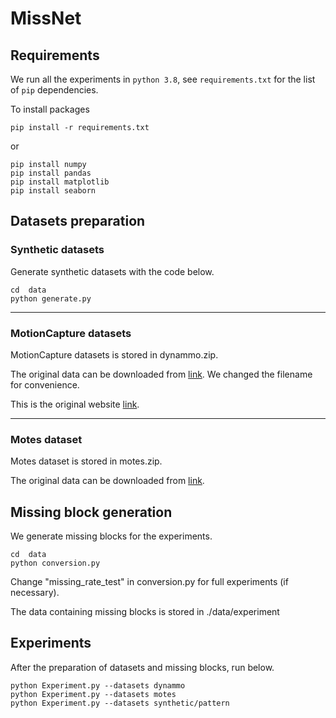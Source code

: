 # MissNet



## Requirements

We run all the experiments in `python 3.8`, see `requirements.txt` for the list of `pip` dependencies.

To install packages

```
pip install -r requirements.txt
```

or

```
pip install numpy
pip install pandas
pip install matplotlib
pip install seaborn
```


## Datasets preparation

### Synthetic datasets
Generate synthetic datasets with the code below.

```
cd  data
python generate.py
```

---

### MotionCapture datasets
MotionCapture datasets is stored in dynammo.zip.

The original data can be downloaded from
[link](https://github.com/lileicc/dynammo/tree/master/data/c3d).
We changed the filename for convenience.

This is the original website
[link](http://mocap.cs.cmu.edu).

---

### Motes dataset
Motes dataset is stored in motes.zip.

The original data can be downloaded from
[link](https://db.csail.mit.edu/labdata/labdata.html).


## Missing block generation

We generate missing blocks for the experiments.

```
cd  data
python conversion.py
```

Change "missing_rate_test" in conversion.py for full experiments (if necessary).

The data containing missing blocks is stored in
./data/experiment


## Experiments

After the preparation of datasets and missing blocks, run below.

```
python Experiment.py --datasets dynammo
python Experiment.py --datasets motes
python Experiment.py --datasets synthetic/pattern
```

